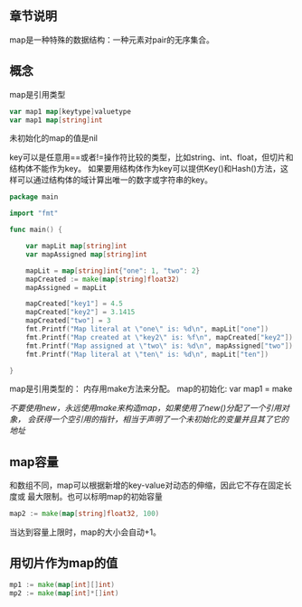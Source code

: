 ## 章节说明

map是一种特殊的数据结构：一种元素对pair的无序集合。


## 概念

map是引用类型
```go
var map1 map[keytype]valuetype
var map1 map[string]int
```

未初始化的map的值是nil

key可以是任意用==或者!=操作符比较的类型，比如string、int、float，但切片和结构体不能作为key。
如果要用结构体作为key可以提供Key()和Hash()方法，这样可以通过结构体的域计算出唯一的数字或字符串的key。


```go
package main

import "fmt"

func main() {

	var mapLit map[string]int
	var mapAssigned map[string]int

	mapLit = map[string]int{"one": 1, "two": 2}
	mapCreated := make(map[string]float32)
	mapAssigned = mapLit

	mapCreated["key1"] = 4.5
	mapCreated["key2"] = 3.1415
	mapCreated["two"] = 3
	fmt.Printf("Map literal at \"one\" is: %d\n", mapLit["one"])
	fmt.Printf("Map created at \"key2\" is: %f\n", mapCreated["key2"])
	fmt.Printf("Map assigned at \"two\" is: %d\n", mapAssigned["two"])
	fmt.Printf("Map literal at \"ten\" is: %d\n", mapLit["ten"])

}
```

map是引用类型的： 内存用make方法来分配。
map的初始化: var map1 = make

*不要使用new，永远使用make来构造map，如果使用了new()分配了一个引用对象，
会获得一个空引用的指针，相当于声明了一个未初始化的变量并且其了它的地址*


## map容量
和数组不同，map可以根据新增的key-value对动态的伸缩，因此它不存在固定长度或
最大限制。也可以标明map的初始容量
```go
map2 := make(map[string]float32, 100)
```
当达到容量上限时，map的大小会自动+1。


## 用切片作为map的值

```go
mp1 := make(map[int][]int)
mp2 := make(map[int]*[]int)
```




